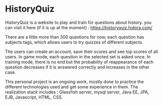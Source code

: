 # HistoryQuiz
HistoryQuiz is a website to play and train for questions about history. you can visit it here (if it is up at the moment) : https://historyquiz.hidora.com/

There are a little more than 300 questions for now, each question has subjects tags, which allows users to try quizzes of different subjects.

The users can create an account, save their scores and see top scores of all users. In game mode, each question in the selected set is asked once. In training mode, there is no end but the probability of reappearance of each question decreases if it is answered correctly and increases in the other case.

This personal project is an ongoing work, mostly done to practice the different technologies used and get some experience in them. The realization stack includes : Glassfish server, mysql server, Java EE, JPA, EJB, Javascript, HTML, CSS.


